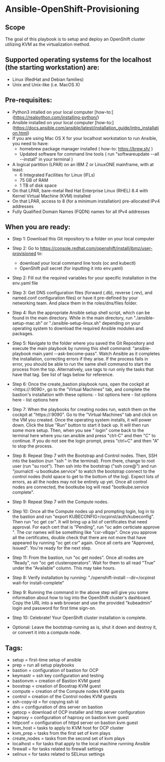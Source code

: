 # Ansible-OpenShift-Provisioning

## Scope

The goal of this playbook is to setup and deploy an OpenShift cluster utilizing KVM as the virtualization method.

## Supported operating systems for the localhost (the starting workstation) are: 
* Linux (RedHat and Debian families)
* Unix and Unix-like (i.e. MacOS X)

## Pre-requisites:

* Python3 intalled on your local computer [how-to:] (https://realpython.com/installing-python/)
* Ansible installed on your local computer  [how-to:] (https://docs.ansible.com/ansible/latest/installation_guide/intro_installation.html)
* If you are using Mac OS X for your localhost workstation to run Ansible, you need to have: 
    * homebrew package manager installed ( how-to: https://brew.sh/ )
    * Updated software for command line tools ( run "softwareupdate --all --install" in your terminal )
* A logical partition (LPAR) on an IBM Z or LinuxONE mainframe, with at least:
    * 6 Integrated Facilities for Linux (IFLs)
    * 75 GB of RAM
    * 1 TB of disk space
* On that LPAR, bare-metal Red Hat Enterprise Linux (RHEL) 8.4 with Kernel Virtual Machine (KVM) installed
* On that LPAR, access to 8 (for a minimum installation) pre-allocated IPv4 addresses
* Fully Qualified Domain Names (FQDN) names for all IPv4 addresses

## When you are ready:

* Step 1: Download this Git repository to a folder on your local computer
* Step 2: Go to <https://console.redhat.com/openshift/install/ibmz/user-provisioned> to:
     * download your local command line tools (oc and kubectl)
     * OpenShift pull secret (for inputting it into env.yaml)
* Step 2: Fill out the required variables for your specific installation in the env.yaml file
* Step 3: Get DNS configuration files (forward (.db), reverse (.rev), and named.conf configuration files) or have it pre-defined by your networking team. And place them in the roles/dns/files folder.
* Step 4: Run the appropriate Ansible setup shell script, which can be found in the main directory. While in the main directory, run "./ansible-setup-mac.sh" or "./ansible-setup-linux.sh" depending on your operating system to download the required Ansible modules and packages.
* Step 5: Navigate to the folder where you saved the Git Repository and execute the main playbook by running this shell command: "ansible-playbook main.yaml --ask-become-pass". Watch Ansible as it completes the installation, correcting errors if they arise. If the process fails in error, you should be able to run the same shell command to start the process from the top. Alternatively, use tags to run only the tasks that have that tag. See list of tags below for reference.
* Step 6: Once the create_bastion playbook runs, open the cockpit at <https://<your kvm_host IP address>:9090>, go to the "Virtual Machines" tab, and complete the bastion's installation with these options:
        - list options here
        - list options here
        - list options here
* Step 7: When the playbooks for creating nodes run, watch them on the cockpit at "https://<your kvm_host IP address>:9090". Go to the "Virtual Machines" tab and click on the VM you created. Once the operating system installs, it will power down. Click the blue "Run" button to start it back up. It will then run some more setup. Then, when you see "<node-name> login" come back to the terminal here where you ran ansible and press "ctrl-C" and then "C" to continue. If you do not see the login prompt, press "ctrl+C" and then "A" to stop the process.
* Step 8: Repeat Step 7 with the Bootstrap and Control nodes. Then, SSH into the bastion (run "ssh <your bastion IP address>" in the terminal). From there, change to root user (run "su root"). Then ssh into the bootstrap ("ssh core@<your bootstrap IP address>") and run "journalctl -u bootkube.service" to watch the bootstrap connect to the control nodes (hold space to get to the bottom of the log). Expect lots of errors, as all the nodes may not be entirely up yet. Once all control nodes are connected, the bootkube log will read "bootkube.service complete".
* Step 9: Repeat Step 7 with the Compute nodes. 
* Step 10: Once all the Compute nodes up and prompting login, log in to the bastion and run "export KUBECONFIG=/ocpinst/auth/kubeconfig". Then run "oc get csr". It will bring up a list of certificates that need approval. For each cert that is "Pending", run "oc adm certiciate approve <csr name>". The csr names will be something like "csr-v8qqv". Once you approve all the certificates, double check that there are not more that have appeared by running "oc get csr" again. Once all certs are "Approved, Issued". You're ready for the next step.
* Step 11: From the bastion, run "oc get nodes". Once all nodes are "Ready", run "oc get clusteroperators". Wait for them to all read "True" under the "Available" column. This may take hours.
* Step 8: Verify installation by running: "./openshift-install --dir=/ocpinst wait-for install-complete"
* Step 9: Running the command in the above step will give you some information about how to log into the OpenShift cluster's dashboard. Copy the URL into a web browser and use the provided "kubeadmin" login and password for first time sign-on.
* Step 10: Celebrate! Your OpenShift cluster installation is complete.

* Optional: Leave the bootstrap running as is, shut it down and destroy it, or convert it into a compute node.

## Tags:

* setup = first-time setup of ansible
* prep = run all setup playbooks
* bastion = configuration of bastion for OCP
* keymastr = ssh key configuration and testing
* bastionvm = creation of Bastion KVM guest
* boostrap = creation of Boostrap KVM guest
* compute = creation of the Compute nodes KVM guests
* control = creation of the Control nodes KVM guests
* ssh-copy-id = for copying ssh id
* dns = configuration of dns server on bastion
* getocp = download of OCP installer and http server configuration
* haproxy = configuration of haproxy on bastion kvm guest
* httpconf = configuration of httpd server on bastion kvm guest
* kvm_host = tasks to apply to KVM host for OCP cluster
* kvm_prep = tasks from the first set of kvm plays
* create_nodes = tasks from the second set of kvm plays
* localhost = for tasks that apply to the local machine running Ansible
* firewall = for tasks related to firewall settings
* selinux = for tasks related to SELinux settings
